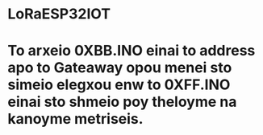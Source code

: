 # LoRaESP32IOT

# To arxeio 0XBB.INO einai to address apo to Gateaway opou menei sto simeio elegxou enw to 0XFF.INO einai sto shmeio poy theloyme na kanoyme metriseis.
